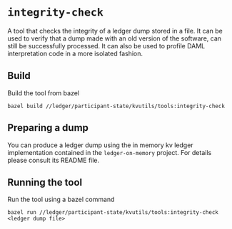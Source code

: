 # `integrity-check`

A tool that checks the integrity of a ledger dump stored in a file. It can be used to
verify that a dump made with an old version of the software, can still be successfully processed.
It can also be used to profile DAML interpretation code in a more isolated fashion.

## Build

Build the tool from bazel

    bazel build //ledger/participant-state/kvutils/tools:integrity-check

## Preparing a dump

You can produce a ledger dump using the in memory kv ledger implementation contained in the
`ledger-on-memory` project. For details please consult its README file.

## Running the tool

Run the tool using a bazel command

    bazel run //ledger/participant-state/kvutils/tools:integrity-check <ledger dump file>
